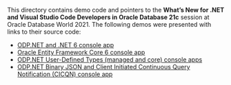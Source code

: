 This directory contains demo code and pointers to the **What’s New for .NET and Visual Studio Code Developers in Oracle Database 21c** session at Oracle Database World 2021. The following demos were presented with links to their source code:
* [ODP.NET and .NET 6 console app](https://github.com/oracle/dotnet-db-samples/blob/master/session-demos/2021/oracle-db-world/odp-dotnet6.cs)
* [Oracle Entity Framework Core 6 console app](https://github.com/oracle/dotnet-db-samples/blob/master/session-demos/2021/oracle-db-world/odp-efcore6.cs)
* [ODP.NET User-Defined Types (managed and core) console apps](https://github.com/oracle/dotnet-db-samples/tree/master/samples/udt)
* [ODP.NET Binary JSON and Client Initiated Continuous Query Notification (CICQN) console app](https://github.com/oracle/dotnet-db-samples/tree/master/session-demos/2021/cicqn-json)
